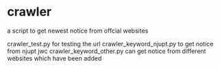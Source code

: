 # crawler
a script to get newest notice from offcial websites

crawler_test.py for testing the url
crawler_keyword_njupt.py to get notice from njupt jwc
crawler_keyword_other.py can get notice from different websites which have been added 

